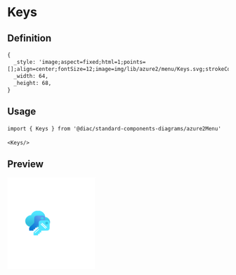 # Keys

## Definition

```
{
  _style: 'image;aspect=fixed;html=1;points=[];align=center;fontSize=12;image=img/lib/azure2/menu/Keys.svg;strokeColor=none;',
  _width: 64,
  _height: 68,
}
```

## Usage

```
import { Keys } from '@diac/standard-components-diagrams/azure2Menu'

<Keys/>
```

## Preview

<img src="./keys.png" width="200"/>
